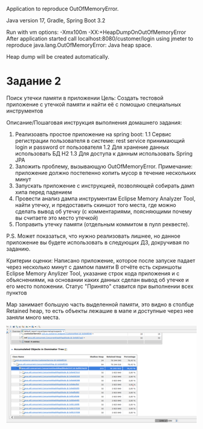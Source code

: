 Application to reproduce OutOfMemoryError.  

Java version 17, Gradle, Spring Boot 3.2

Run with vm options: -Xmx100m -XX:+HeapDumpOnOutOfMemoryError
After application started call localhost:8080/customer/login using jmeter to reproduce 
java.lang.OutOfMemoryError: Java heap space.

Heap dump will be created automatically.

# Задание 2

Поиск утечки памяти в приложении
Цель:
Создать тестовой приложение с утечкой памяти и найти её с помощью специальных инструментов

Описание/Пошаговая инструкция выполнения домашнего задания:
1. Реализоавть простое приложение на spring boot:
1.1 Сервис регистрации пользователя в системе: rest service принимающий login и password от пользователя
1.2 Для хранение данных использовать БД H2
1.3 Для доступа к данным использовать Spring JPA
2. Заложить проблему, вызывающую OutOfMemoryError. Примечание: приложение должно постепенно копить мусор в течение нескольких минут
3. Запускать приложение с инструкцией, позволяющей собирать дамп хипа перед падением
4. Провести анализ дампа инструментам Eclipse Memory Analyzer Tool, найти утечку, и предоставить скиншот того места, 
где можно сделать вывод об утечку (с комментариями, поясняющими почему вы считаете это место утечкой)
5. Поправить утечку памяти (отдельным коммитом в пулл реквесте).

P.S. Может показаться, что нужно реализовать лишнее, но данное приложение вы будете использовать в следующих ДЗ, докручивая по заданию.

Критерии оценки:
Написано приложение, которое после запуске падает через несколько минут с дампом памяти
В отчёте есть скриншоты Eclipse Memory Anylizer Tool, указание строк кода приложения и с объяснениями, на основании каких данных сделан вывод об утечке и его место положении.
Статус "Принято" ставится при выполнении всех пунктов

Map занимает большую часть выделенной памяти, это видно в столбце Retained heap, то есть объекты лежашие в
мапе и доступные через нее заняли много места.

![img.png](img.png)
